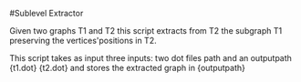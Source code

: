 #Sublevel Extractor

Given two graphs T1 and T2 this script extracts from T2 the subgraph T1 preserving
the vertices'positions in T2.

This script takes as input three inputs: two dot files path and an outputpath
{t1.dot} {t2.dot} and stores the extracted graph in  {outputpath}
